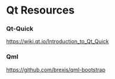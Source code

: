 # Qt Resources

### Qt-Quick

https://wiki.qt.io/Introduction_to_Qt_Quick

### Qml

https://github.com/brexis/qml-bootstrap